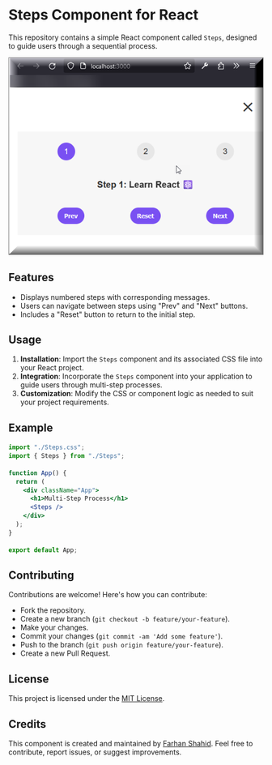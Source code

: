 # Steps Component for React

This repository contains a simple React component called `Steps`, designed to guide users through a sequential process.

![Component Screenshot](public/Output.png)

## Features

- Displays numbered steps with corresponding messages.
- Users can navigate between steps using "Prev" and "Next" buttons.
- Includes a "Reset" button to return to the initial step.

## Usage

1. **Installation**: Import the `Steps` component and its associated CSS file into your React project.
2. **Integration**: Incorporate the `Steps` component into your application to guide users through multi-step processes.
3. **Customization**: Modify the CSS or component logic as needed to suit your project requirements.

## Example

```jsx
import "./Steps.css";
import { Steps } from "./Steps";

function App() {
  return (
    <div className="App">
      <h1>Multi-Step Process</h1>
      <Steps />
    </div>
  );
}

export default App;
```

## Contributing

Contributions are welcome! Here's how you can contribute:

- Fork the repository.
- Create a new branch (`git checkout -b feature/your-feature`).
- Make your changes.
- Commit your changes (`git commit -am 'Add some feature'`).
- Push to the branch (`git push origin feature/your-feature`).
- Create a new Pull Request.

## License

This project is licensed under the [MIT License](LICENSE).

## Credits

This component is created and maintained by [Farhan Shahid](https://github.com/FSKhan19). Feel free to contribute, report issues, or suggest improvements.
